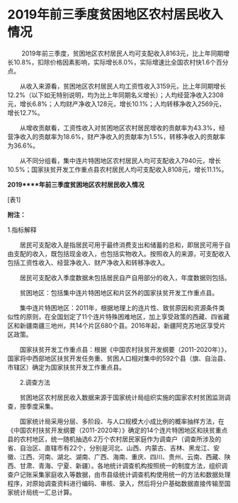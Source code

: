 # 2019年前三季度贫困地区农村居民收入情况

 　　2019年前三季度，贫困地区农村居民人均可支配收入8163元，比上年同期增长10.8%，扣除价格因素影响，实际增长8.0%，实际增速比全国农村快1.6个百分点。

　　从收入来源看，贫困地区农村居民人均工资性收入3159元，比上年同期增长12.2%（以下如无特别说明，均为比上年同期名义增长）；人均经营净收入2308元，增长6.8%；人均财产净收入128元，增长10.1%；人均转移净收入2569元，增长12.7%。

　　从增收贡献看，工资性收入对贫困地区农村居民增收的贡献率为43.3%，经营净收入的贡献率为18.6%，财产净收入的贡献率为1.5%，转移净收入的贡献率为36.6%。

　　从不同分组看，集中连片特困地区农村居民人均可支配收入7940元，增长10.5%；国家扶贫开发工作重点县农村居民人均可支配收入8108元，增长11.1%。

**2019****年前三季度贫困地区农村居民收入情况**

\[表1\]

**附注：**　　

1.指标解释

　　居民可支配收入是指居民可用于最终消费支出和储蓄的总和，即居民可用于自由支配的收入，既包括现金收入，也包括实物收入。按照收入的来源，可支配收入包括工资性收入、经营净收入、财产净收入和转移净收入。

　　居民可支配收入季度数据未包括居民自产自用部分的收入，年度数据则包括。

　　贫困地区：包括集中连片特困地区和片区外的国家扶贫开发工作重点县。

　　集中连片特困地区：2011年，根据地理上的连片性、致贫原因和资源条件类似性的原则，在全国划定了11个连片特殊困难地区，加上享受政策的西藏、四省藏区和新疆南疆三地州，共14个片区680个县。2016年起，新疆阿克苏地区享受片区政策。

　　国家扶贫开发工作重点县：根据《中国农村扶贫开发纲要（2011-2020年）》，国家将中西部地区扶贫开发任务重、贫困人口相对集中的592个县（旗、自治县、市辖区）确定为国家扶贫开发工作重点县。

　　2.调查方法

　　贫困地区农村居民收入数据来源于国家统计局组织实施的国家农村贫困监测调查，按季度采集。

　　国家统计局采用分层、多阶段、与人口规模大小成比例的概率抽样方法，在《中国农村扶贫开发纲要（2011-2020年）》确定的14个连片特困地区和扶贫重点县的农村地区，统一随机抽选6.2万个农村居民家庭作为调查户（调查所涉及的省、自治区、直辖市有22个，分别是河北、山西、内蒙古、吉林、黑龙江、安徽、江西、河南、湖北、湖南、广西、海南、重庆、四川、贵州、云南、西藏、陕西、甘肃、青海、宁夏、新疆）。各地统计调查机构按照统一的制度方法，组织调查户记账采集家庭收入等数据，由市县级统计调查机构使用统一的方法和数据处理程序，对原始调查资料进行编码、审核、录入，然后将分户基础数据直接传输至国家统计局统一汇总计算。